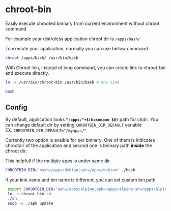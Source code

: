 # chroot-bin

Easily execute chrooted binnary from current environment without chroot command

For example your distroless application chroot dir is `/apps/bash/`

To execute your application, normally you can use bellow command

```bash
chroot /apps/bash/ /usr/bin/bash
```

With Chroot-bin, instead of long command, you can create link to chroot-bin
and execute directly.

```bash
ln -s /usr/bin/chroot-bin /usr/bin/bash # One time

bash
```

## Config

By default, application looks **`"/apps/"+$(basename $0)`** path for chdir.
You can change default dir by setting `CHROOTBIN_DIR_DEFAULT` variable  
EX. `CHROOTBIN_DIR_DEFAULT="/myapps/"`

Currently two option is avaible for per binnary.
One of them is indicates chrootdir of the application and second one is
binnary path **inside** the chroot dir.

This helpfull if the multiple apps is under same dir.

```bash
CHROOTBIN_DIR="bash=/apps/debian;apt=/apps/debian" ./bash
```

If your link name and bin name is different, you can set custom bin path

```bash
 export CHROOTBIN_DIR="ash=/apps/alpine;apk=/apps/alpine;sh=/apps/alpine" CHROOTBIN_PATH="sh=/bin/ash"
 ln -s chroot-bin sh
 ./sh
 sudo -E ./apk update
```
